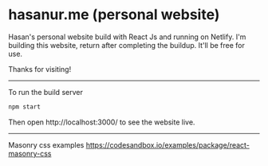 # hasanur.me (personal website)

Hasan's personal website build with React Js and running on Netlify. I'm building this website, return after completing the buildup. It'll be free for use.

Thanks for visiting!

---

To run the build server

```bash
npm start
```

Then open http://localhost:3000/ to see the website live.

---

Masonry css examples
https://codesandbox.io/examples/package/react-masonry-css
